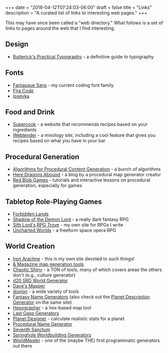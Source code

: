 +++
date = "2018-04-12T07:24:03-06:00"
draft = false
title = "Links"
description = "A curated list of links to interesting web pages."
+++

This may have once been called a "web directory." What follows is a set of links to pages around the web that I find interesting.

## Design

* [Butterick's Practical Typography](https://practicaltypography.com/) - a definitive guide to typography

## Fonts

* [Fantasque Sans](https://github.com/belluzj/fantasque-sans) - my current coding font family
* [Fira Code](https://github.com/tonsky/FiraCode)
* [Iosevka](https://typeof.net/Iosevka/)

## Food and Drink

* [Supercook](https://www.supercook.com/) - a website that recommends recipes based on your ingredients
* [Webtender](https://www.webtender.com/) - a mixology site, including a cool feature that gives you recipes based on what you have in your bar

## Procedural Generation

* [Algorithms for Procedural Content Generation](http://pcg.wikidot.com/category-pcg-algorithms) - a bunch of algorithms
* [Here Dragons Abound](https://heredragonsabound.blogspot.com/) - a blog by a procedural map generator creator
* [Red Blob Games](https://www.redblobgames.com/) - tutorials and interactive lessons on procedural generation, especially for games

## Tabletop Role-Playing Games

* [Forbidden Lands](https://frialigan.se/en/games/forbidden-lands/)
* [Shadow of the Demon Lord](https://schwalbentertainment.com/shadow-of-the-demon-lord/) - a really dark fantasy RPG
* [Sith Lord's RPG Trove](http://tilde.town/~sithlord/) - my own site for RPGs I write
* [Uncharted Worlds](https://uncharted-worlds.com/) - a freeform space opera RPG

## World Creation

* [Iron Arachne](https://ironarachne.com/) - this is my own site devoted to such things!
* [& Magazine map generation tools](http://wizardawn.and-mag.com/tool_world.php)
* [Chaotic Shiny](http://chaoticshiny.com/) - a TON of tools, many of which covers areas the others don't (e.g., culture generator)
* [d20 SRD World Generator](http://www.d20srd.org/fantasy/world/)
* [Dave's Mapper](http://davesmapper.com/)
* [donjon](https://donjon.bin.sh/) - a wide variety of tools
* [Fantasy Name Generators](http://www.fantasynamegenerators.com/) (also check out the [Planet Description Generator](http://www.fantasynamegenerators.com/planet-descriptions.php) on the same site)
* [Hexographer](http://www.hexographer.com/) - a hex-based map tool
* [Last Gasp Generators](https://www.lastgaspgrimoire.com/generators/)
* [Planet Designer](http://www.transhuman.talktalk.net/iw/Geosync.htm) - calculate realistic stats for a planet
* [Procedural Name Generator](http://www.samcodes.co.uk/project/markov-namegen/)
* [Seventh Sanctum](https://www.seventhsanctum.com/)
* [Springhole Worldbuilding Generators](http://www.springhole.net/writing_roleplaying_randomators/worldbuilding.htm)
* [WorldMaster](http://www.wintertreeredux.com/index.shtml) - one of the (maybe THE) first programmatic generators out there
